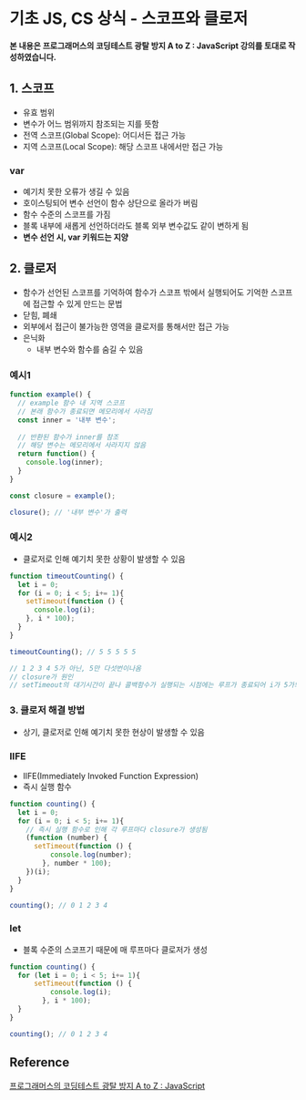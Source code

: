 # 기초 JS, CS 상식 - 스코프와 클로저



**본 내용은 프로그래머스의 코딩테스트 광탈 방지 A to Z : JavaScript 강의를 토대로 작성하였습니다.**



## 1. 스코프

* 유효 범위
* 변수가 어느 범위까지 참조되는 지를 뜻함
* 전역 스코프(Global Scope): 어디서든 접근 가능
* 지역 스코프(Local Scope): 해당 스코프 내에서만 접근 가능



### var

* 예기치 못한 오류가 생길 수 있음
* 호이스팅되어 변수 선언이 함수 상단으로 올라가 버림
* 함수 수준의 스코프를 가짐
* 블록 내부에 새롭게 선언하더라도 블록 외부 변수값도 같이 변하게 됨
* **변수 선언 시, var 키워드는 지양**



## 2. 클로저

* 함수가 선언된 스코프를 기억하여 함수가 스코프 밖에서 실행되어도 기억한 스코프에 접근할 수 있게 만드는 문법
* 닫힘, 폐쇄
* 외부에서 접근이 불가능한 영역을 클로저를 통해서만 접근 가능
* 은닉화
  * 내부 변수와 함수를 숨길 수 있음



### 예시1

```JavaScript
function example() {
  // example 함수 내 지역 스코프
  // 본래 함수가 종료되면 메모리에서 사라짐
  const inner = '내부 변수';
  
  // 반환된 함수가 inner를 참조
  // 해당 변수는 메모리에서 사라지지 않음
  return function() {
    console.log(inner);
  }
}

const closure = example();

closure(); // '내부 변수'가 출력
```



### 예시2

* 클로저로 인해 예기치 못한 상황이 발생할 수 있음

```JavaScript
function timeoutCounting() {
  let i = 0;
  for (i = 0; i < 5; i+= 1){
    setTimeout(function () {
      console.log(i);
    }, i * 100);
  }
}

timeoutCounting(); // 5 5 5 5 5

// 1 2 3 4 5가 아닌, 5만 다섯번이나옴
// closure가 원인
// setTimeout의 대기시간이 끝나 콜백함수가 실행되는 시점에는 루프가 종료되어 i가 5가되었기 때문
```



### 3. 클로저 해결 방법

* 상기, 클로저로 인해 예기치 못한 현상이 발생할 수 있음



### IIFE

* IIFE(Immediately Invoked Function Expression)
* 즉시 실행 함수

```JavaScript
function counting() {
  let i = 0;
  for (i = 0; i < 5; i+= 1){
    // 즉시 실행 함수로 인해 각 루프마다 closure가 생성됨
    (function (number) {
      setTimeout(function () {
	      console.log(number);
    	}, number * 100);
    })(i);
  }
}

counting(); // 0 1 2 3 4
```



### let

* 블록 수준의 스코프기 때문에 매 루프마다 클로저가 생성

```JavaScript
function counting() {
  for (let i = 0; i < 5; i+= 1){
      setTimeout(function () {
	      console.log(i);
    	}, i * 100);
  }
}

counting(); // 0 1 2 3 4
```





## Reference

[프로그래머스의 코딩테스트 광탈 방지 A to Z : JavaScript](https://school.programmers.co.kr/learn/courses/13213)

